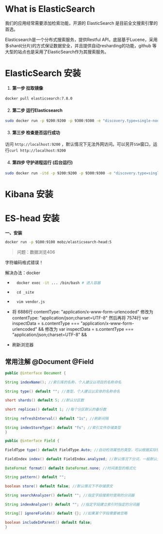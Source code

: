 # What is ElasticSearch

我们的应用经常需要添加检索功能，开源的 ElasticSearch 是目前全文搜索引擎的 首选。

Elasticsearch是一个分布式搜索服务，提供Restful API，底层基于Lucene，采用 多shard(分片)的方式保证数据安全，并且提供自动resharding的功能，github 等大型的站点也是采用了ElasticSearch作为其搜索服务。





# ElasticSearch 安装

1. #### 第一步 拉取镜像

```bash
docker pull elasticsearch:7.8.0
```

2. #### 第二步 运行Elasticsearch

```bash
sudo docker run -p 9200:9200 -p 9300:9300 -e "discovery.type=single-node" elasticsearch:7.8.0
```

3. #### 第三步 检查是否运行成功

访问 `http://localhost:9200` ，默认情况下无法外网访问。可以另开`SSH`窗口，运行`curl http://localhost:9200`

4. #### 第四步 守护进程运行 (后台运行)

```bash
sudo docker run -itd -p 9200:9200 -p 9300:9300 -e "discovery.type=single-node" elasticsearch:7.8.0
```





# Kibana 安装







# ES-head 安装

**一、安装**

```bash
docker run -p 9100:9100 mobz/elasticsearch-head:5
```







> 问题：数据浏览406

字符编码格式错误！



解决办法：docker

- ```bash
    docker exec -it ... /bin/bash # 进入容器
    ```

- ```
    cd _site
    ```

- ```bash
    vim vendor.js
    ```

- 将 6886行 contentType: "application/x-www-form-urlencoded" 修改为 contentType: "application/json;charset=UTF-8"
    然后再将 7574行 var inspectData = s.contentType === "application/x-www-form-urlencoded" && 修改为 var inspectData = s.contentType === "application/json;charset=UTF-8" &&

- 刷新浏览器





## 常用注解 @Document @Field

```java
public @interface Document {
 
String indexName(); //索引库的名称，个人建议以项目的名称命名
 
String type() default ""; //类型，个人建议以实体的名称命名
 
short shards() default 5; //默认分区数
 
short replicas() default 1; //每个分区默认的备份数
 
String refreshInterval() default "1s"; //刷新间隔
 
String indexStoreType() default "fs"; //索引文件存储类型
}
```



```java
public @interface Field {
 
FieldType type() default FieldType.Auto; //自动检测属性的类型，可以根据实际情况自己设置
 
FieldIndex index() default FieldIndex.analyzed; //默认情况下分词，一般默认分词就好，除非这个字段你确定查询时不会用到
 
DateFormat format() default DateFormat.none; //时间类型的格式化
 
String pattern() default ""; 
 
boolean store() default false; //默认情况下不存储原文
 
String searchAnalyzer() default ""; //指定字段搜索时使用的分词器
 
String indexAnalyzer() default ""; //指定字段建立索引时指定的分词器
 
String[] ignoreFields() default {}; //如果某个字段需要被忽略
 
boolean includeInParent() default false;
}
```

